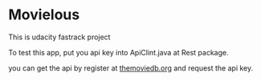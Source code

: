 # Movielous

This is udacity fastrack project


To test this app, put you api key into ApiClint.java at Rest package.

you can get the api by register at [themoviedb.org](https://www.themoviedb.org/) and request the api key.
